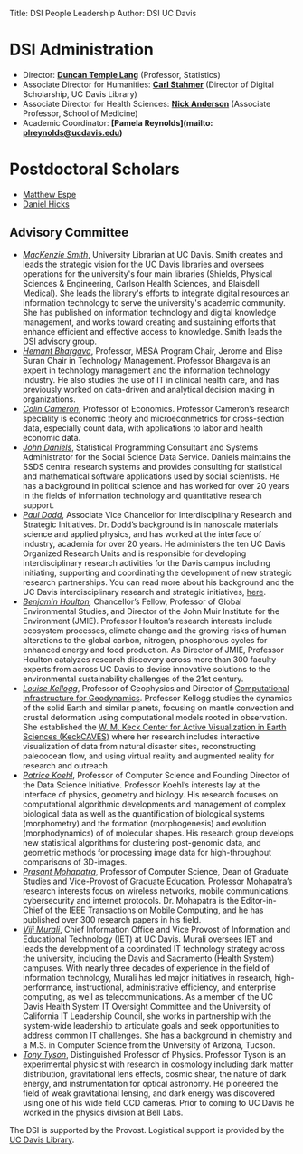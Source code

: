 ﻿Title: DSI People Leadership
Author: DSI UC Davis

# DSI Administration

* Director: __[Duncan Temple Lang](http://www.stat.ucdavis.edu/~duncan)__  (Professor, Statistics)
* Associate Director for Humanities: __[Carl Stahmer](http://www.carlstahmer.com/)__   (Director of Digital Scholarship, UC Davis Library)
* Associate Director for Health Sciences: __[Nick Anderson](http://www.ucdmc.ucdavis.edu/publish/providerbio/search/11634)__  (Associate Professor, School of Medicine)
* Academic Coordinator: __[Pamela Reynolds](mailto: plreynolds@ucdavis.edu)__


# Postdoctoral Scholars
* [Matthew Espe](https://mespe.github.io/)
* [Daniel Hicks](http://dhicks.github.io/)

## Advisory Committee

* _[MacKenzie Smith](https://www.library.ucdavis.edu/about/university-librarian/)_, University Librarian at UC Davis. Smith creates and leads the strategic vision for the UC Davis libraries and oversees operations for the university's four main libraries (Shields, Physical Sciences & Engineering, Carlson Health Sciences, and Blaisdell Medical). She leads the library's efforts to integrate digital resources an information technology to serve the university's academic community. She has published on information technology and digital knowledge management, and works toward creating and sustaining efforts that enhance efficient and effective access to knowledge. Smith leads the DSI advisory group.
* _[Hemant Bhargava](https://sites.google.com/site/hemantb/)_, Professor, MBSA Program Chair, Jerome and Elise Suran Chair in Technology Management. Professor Bhargava is an expert in technology management and the information technology industry. He also studies the use of IT in clinical health care, and has previously worked on data-driven and analytical decision making in organizations.
* _[Colin Cameron](http://cameron.econ.ucdavis.edu/)_, Professor of Economics. Professor Cameron’s research speciality is economic theory and microeconmetrics for cross-section data, especially count data, with applications to labor and health economic data. 
* _[John Daniels](http://socialscience.ucdavis.edu/about-iss/people/john-daniels-ssds-statistical-programming-consultant)_, Statistical Programming Consultant and Systems Administrator for the Social Science Data Service. Daniels maintains the SSDS central research systems and provides consulting for statistical and mathematical software applications used by social scientists. He has a background in political science and has worked for over 20 years in the fields of information technology and quantitative research support.
* _[Paul Dodd](http://research.ucdavis.edu/about-us/or-leadership/#avcirsi)_, Associate Vice Chancellor for Interdisciplinary Research and Strategic Initiatives. Dr. Dodd’s background is in nanoscale materials science and applied physics, and has worked at the interface of industry, academia for over 20 years. He administers the ten UC Davis Organized Research Units and is responsible for developing interdisciplinary research activities for the Davis campus including initiating, supporting and coordinating the development of new strategic research partnerships. You can read more about his background and the UC Davis interdisciplinary research and strategic initiatives, [here](http://research.ucdavis.edu/about-us/or-leadership/#avcirsi).
* _[Benjamin Houlton](https://www.bzhoulton.com/),_ Chancellor’s Fellow, Professor of Global Environmental Studies, and Director of the John Muir Institute for the Environment (JMIE). Professor Houlton’s research interests include ecosystem processes, climate change and the growing risks of human alterations to the global carbon, nitrogen, phosphorous cycles for enhanced energy and food production. As Director of JMIE, Professor Houlton catalyzes research discovery across more than 300 faculty-experts from across UC Davis to devise innovative solutions to the environmental sustainability challenges of the 21st century.
* _[Louise Kellogg](http://geology.ucdavis.edu/people/faculty/kellogg.php)_, Professor of Geophysics and Director of [Computational Infrastructure for Geodynamics](https://geodynamics.org/). Professor Kellogg studies the dynamics of the solid Earth and similar planets, focusing on mantle convection and crustal deformation using computational models rooted in observation. She established the [W. M. Keck Center for Active Visualization in Earth Sciences (KeckCAVES)](http://keckcaves.org/) where her research includes interactive visualization of data from natural disaster sites, reconstructing paleoocean flow, and using virtual reality and augmented reality for research and outreach.
* _[Patrice Koehl](http://web.cs.ucdavis.edu/~koehl/)_, Professor of Computer Science and Founding Director of the Data Science Initiative. Professor Koehl’s interests lay at the interface of physics, geometry and biology. His research focuses on computational algorithmic developments and management of complex biological data as well as the quantification of biological systems (morphometry) and the formation (morphogenesis) and evolution (morphodynamics) of of molecular shapes. His research group develops new statistical algorithms for clustering post-genomic data, and geometric methods for processing image data for high-throughput comparisons of 3D-images.
* _[Prasant Mohapatra](https://faculty.engineering.ucdavis.edu/mohapatra/biography/)_, Professor of Computer Science, Dean of Graduate Studies and Vice-Provost of Graduate Education. Professor Mohapatra’s research interests focus on wireless networks, mobile communications, cybersecurity and internet protocols. Dr. Mohapatra is the Editor-in-Chief of the IEEE Transactions on Mobile Computing, and he has published over 300 research papers in his field.
* _[Viji Murali](https://iet.ucdavis.edu/cio)_, Chief Information Office and Vice Provost of Information and Educational Technology (IET) at UC Davis. Murali oversees IET and leads the development of a coordinated IT technology strategy across the university, including the Davis and Sacramento (Health System) campuses. With nearly three decades of experience in the field of information technology, Murali has led major initiatives in research, high-performance, instructional, administrative efficiency, and enterprise computing, as well as telecommunications. As a member of the UC Davis Health System IT Oversight Committee and the University of California IT Leadership Council, she works in partnership with the system-wide leadership to articulate goals and seek opportunities to address common IT challenges. She has a background in chemistry and a M.S. in Computer Science from the University of Arizona, Tucson.
* _[Tony Tyson](http://tyson.ucdavis.edu/)_, Distinguished Professor of Physics. Professor Tyson is an experimental physicist with research in cosmology including dark matter distribution, gravitational lens effects, cosmic shear, the nature of dark energy, and instrumentation for optical astronomy. He pioneered the field of weak gravitational lensing, and dark energy was discovered using one of his wide field CCD cameras. Prior to coming to UC Davis he worked in the physics division at Bell Labs.

The DSI is supported by the Provost. Logistical support is provided by the [UC Davis Library](https://www.library.ucdavis.edu/).